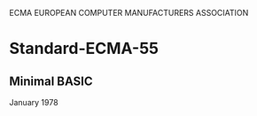 ECMA
EUROPEAN COMPUTER MANUFACTURERS ASSOCIATION

# Standard-ECMA-55
## Minimal BASIC

January 1978
